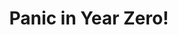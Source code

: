 ---
title: "Panic in Year Zero!"
year: 1962
rating: 2.5
stars: "★★½"
rewatched: false
permalink: "panic-in-year-zero"
watched_on: 2024-02-06
---
